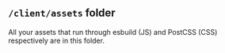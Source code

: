 ## `/client/assets` folder
All your assets that run through esbuild (JS) and PostCSS (CSS) respectively are in this folder.